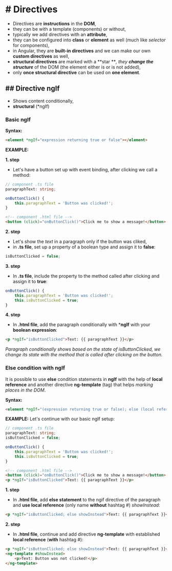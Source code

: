 # # Directives

- Directives are **instructions** in the **DOM**,
- they can be with a template (components) or without, 
- typically we add directives with an **attribute**, 
- they can be configured into **class** or **element** as well 
(much like _selector_ for components),
- in Angular, they are **built-in directives** and we can make 
our own **custom directives** as well,
- **structural directives** are marked with a **star ***, they **change
the structure*** of the DOM (the element either is or is not added),
- only **once structural directive** can be used on **one element**.

## ## Directive ngIf
- Shows content conditionally,
- **structural** (*ngIf)

### Basic ngIf

**Syntax:**
```html
<element *ngIf="expression returning true or false"></element>
```

**EXAMPLE:**

**1. step**
- Let's have a button set up with event binding, after clicking we call a method:
```typescript
// component .ts file
paragraphText: string;

onButtonClick() {
    this.paragraphText = 'Button was clicked!';
}
```
```html
<!-- component .html file -->
<button (click)="onButtonClick()">Click me to show a message!</button>
```

**2. step**
- Let's show the _text_ in a paragraph only if the button was cliked,
- in **.ts file**, set up a property of a boolean type and assign it to **false**:
```typescript
isButtonClicked = false;
```

**3. step**
- In **.ts file**, include the property to the method called after 
clicking and assign it to **true**:
```typescript
onButtonClick() {
    this.paragraphText = 'Button was clicked!';
    this.isButtonClicked = true;
}
```

**4. step**
- In **.html file**, add the paragraph conditionally with ***ngIf** with your 
**boolean expression**:
```html
<p *ngIf="isButtonClicked">Text: {{ paragraphText }}</p>
```

_Paragraph conditionally shows based on the state of isButtonClicked, we change its state 
with the method that is called after clicking on the button._

### Else condition with ngIf
It is possible to use **else** condition statements in **ngIf** with the help of 
**local reference** and another directive **ng-template** (tag) that helps _marking places
in the DOM_.

**Syntax:**
```html
<element *ngIf="(expression returning true or false); else (local reference of ng-template)"></element>
```

**EXAMPLE:**
Let's continue with our basic ngIf setup: 
```typescript
// component .ts file
paragraphText: string;
isButtonClicked = false;

onButtonClick() {
    this.paragraphText = 'Button was clicked!';
    this.isButtonClicked = true;
}
```
```html
<!-- component .html file -->
<button (click)="onButtonClick()">Click me to show a message!</button>
<p *ngIf="isButtonClicked">Text: {{ paragraphText }}</p>
```

**1. step**
- In **.html file**, add **else statement** to the ngif directive of the 
paragraph and **use local reference** (only name **without** hashtag #) _showInstead_: 
```html
<p *ngIf="isButtonClicked; else showInstead">Text: {{ paragraphText }}</p>
```

**2. step**
- In **.html file**, continue and add directive **ng-template** with established **local 
reference** (**with** hashtag #):
```html
<p *ngIf="isButtonClicked; else showInstead">Text: {{ paragraphText }}</p>
<ng-template #showInstead>
    <p>Text: Button was not clicked!</p>
</ng-template>
```
